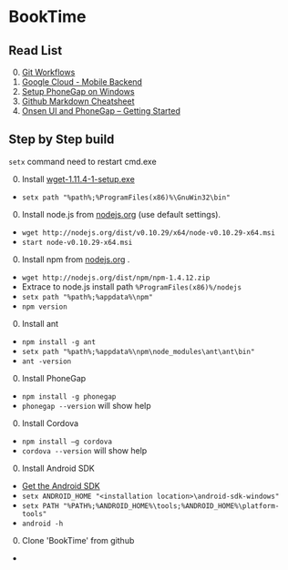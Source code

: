 BookTime
========


## Read List
0. [Git Workflows](https://www.atlassian.com/git/workflows#!workflow-gitflow)
0. [Google Cloud - Mobile Backend](https://developers.google.com/cloud/samples/mbs/)
0. [Setup PhoneGap on Windows](http://chrisbitting.com/2014/01/06/installing-starting-with-phonegap-on-windows-for-cross-platform-mobile-development/)
0. [Github Markdown Cheatsheet](https://github.com/adam-p/markdown-here/wiki/Markdown-Cheatsheet)
0. [Onsen UI and PhoneGap – Getting Started](http://thejackalofjavascript.com/onsen-ui-and-phonegap-getting-started/)


## Step by Step build
`setx` command need to restart cmd.exe

0. Install [wget-1.11.4-1-setup.exe](http://downloads.sourceforge.net/gnuwin32/wget-1.11.4-1-setup.exe)
 - `setx path "%path%;%ProgramFiles(x86)%\GnuWin32\bin"`
0. Install node.js from [nodejs.org](http://nodejs.org/) (use default settings).
 - `wget http://nodejs.org/dist/v0.10.29/x64/node-v0.10.29-x64.msi`
 - `start node-v0.10.29-x64.msi`
0. Install npm from [nodejs.org](http://nodejs.org/dist/npm)  .
 - `wget http://nodejs.org/dist/npm/npm-1.4.12.zip`
 - Extrace to node.js install path `%ProgramFiles(x86)%/nodejs`
 - `setx path "%path%;%appdata%\npm"`
 - `npm version`
0. Install ant
 - `npm install -g ant`
 - `setx path "%path%;%appdata%\npm\node_modules\ant\ant\bin"`
 - `ant -version`
0. Install PhoneGap
 - `npm install -g phonegap`
 - `phonegap --version` will show help
0. Install Cordova
 - `npm install –g cordova`
 - `cordova --version` will show help
0. Install Android SDK
 - [Get the Android SDK](https://developer.android.com/sdk/index.html)
 - `setx ANDROID_HOME "<installation location>\android-sdk-windows"`
 - `setx PATH "%PATH%;%ANDROID_HOME%\tools;%ANDROID_HOME%\platform-tools"`
 - `android -h`
0. Clone 'BookTime' from github
 - 
